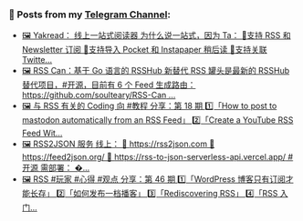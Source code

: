 ### 📰 Posts from my [Telegram Channel](https://t.me/s/aboutrss):
<!-- BLOG-POST-LIST:START -->
- [🖼 Yakread： 线上一站式阅读器 为什么说一站式，因为 Ta： 🔸支持 RSS 和 Newsletter 订阅 🔸支持导入 Pocket 和 Instapaper 稍后读 🔸支持关联 Twitte...](https://t.me/aboutrss/1288)
- [🖼 RSS Can：基于 Go 语言的 RSSHub 新替代 RSS 罐头是最新的 RSSHub 替代项目，#开源，目前有 6 个 Feed 生成路由： https://github.com/soulteary/RSS-Can ...](https://t.me/aboutrss/1287)
- [🖼 与 RSS 有关的 Coding 向 #教程 分享：第 18 期 1️⃣「How to post to mastodon automatically from an RSS Feed」 2️⃣「Create a YouTube RSS Feed Wit...](https://t.me/aboutrss/1286)
- [🖼 RSS2JSON 服务 线上： 🔸 https://rss2json.com 🔸 https://feed2json.org/ 🔸 https://rss-to-json-serverless-api.vercel.app/ #开源 需部署： �...](https://t.me/aboutrss/1285)
- [🖼 RSS #玩家 #心得 #观点 分享：第 46 期 1️⃣「WordPress 博客只有订阅才能长存」 2️⃣「如何发布一档播客」 3️⃣「Rediscovering RSS」 4️⃣「RSS 入门...](https://t.me/aboutrss/1284)
<!-- BLOG-POST-LIST:END -->

<!--
**AboutRSS/AboutRSS** is a ✨ _special_ ✨ repository because its `README.md` (this file) appears on your GitHub profile.

Here are some ideas to get you started:

- 🔭 I’m currently working on ...
- 🌱 I’m currently learning ...
- 👯 I’m looking to collaborate on ...
- 🤔 I’m looking for help with ...
- 💬 Ask me about ...
- 📫 How to reach me: ...
- 😄 Pronouns: ...
- ⚡ Fun fact: ...
-->
